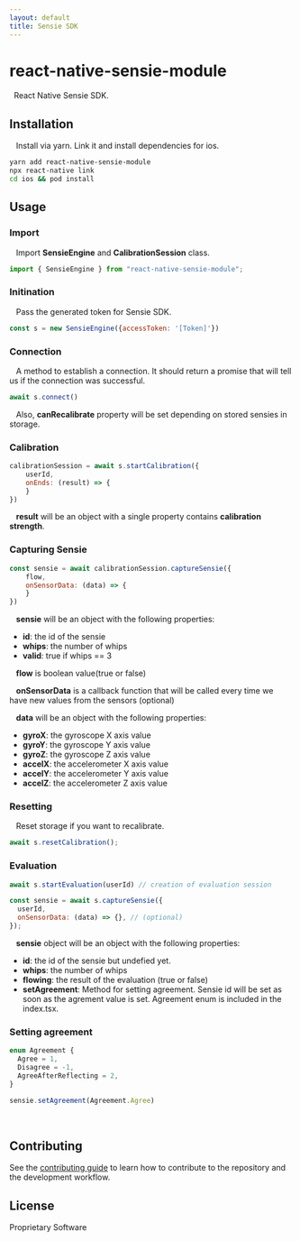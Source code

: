 ```yaml
---
layout: default
title: Sensie SDK
---
```


# react-native-sensie-module

&nbsp; React Native Sensie SDK. 



## Installation

&nbsp;&nbsp; Install via yarn. Link it and install dependencies for ios.

```sh
yarn add react-native-sensie-module
npx react-native link
cd ios && pod install
```



## Usage

### Import
&nbsp;&nbsp; Import **SensieEngine** and **CalibrationSession** class.
```js
import { SensieEngine } from "react-native-sensie-module";
```

### Initination
&nbsp;&nbsp; Pass the generated token for Sensie SDK.
```js
const s = new SensieEngine({accessToken: '[Token]'})
```

### Connection
&nbsp;&nbsp; A method to establish a connection. It should return a promise that will tell us if the connection was successful.<br/>
```js
await s.connect()
```
&nbsp;&nbsp; Also, **canRecalibrate** property will be set depending on stored sensies in storage.


### Calibration
```js
calibrationSession = await s.startCalibration({
    userId,
    onEnds: (result) => {
    }
})
```
&nbsp;&nbsp; **result** will be an object with a single property contains **calibration strength**.


### Capturing Sensie
```js
const sensie = await calibrationSession.captureSensie({
    flow,
    onSensorData: (data) => {
    }
})
```

&nbsp;&nbsp; **sensie** will be an object with the following properties:<br />
- **id**: the id of the sensie
- **whips**: the number of whips
- **valid**: true if whips == 3

&nbsp;&nbsp; **flow** is boolean value(true or false)<br />

&nbsp;&nbsp; **onSensorData** is a callback function that will be called every time we have new values from the sensors (optional)<br />

&nbsp;&nbsp; **data** will be an object with the following properties:
- **gyroX**: the gyroscope X axis value
- **gyroY**: the gyroscope Y axis value
- **gyroZ**: the gyroscope Z axis value
- **accelX**: the accelerometer X axis value
- **accelY**: the accelerometer Y axis value
- **accelZ**: the accelerometer Z axis value




### Resetting
&nbsp;&nbsp; Reset storage if you want to recalibrate.
```js
await s.resetCalibration();
```


### Evaluation
```js
await s.startEvaluation(userId) // creation of evaluation session

const sensie = await s.captureSensie({
  userId,
  onSensorData: (data) => {}, // (optional)
});

```
&nbsp;&nbsp; **sensie** object will be an object with the following properties:
- **id**: the id of the sensie but undefied yet.
- **whips**: the number of whips
- **flowing**: the result of the evaluation (true or false)
- **setAgreement**: Method for setting agreement. Sensie id will be set as soon as the agrement value is set. Agreement enum is included in the index.tsx.



### Setting agreement
```js
enum Agreement {
  Agree = 1,
  Disagree = -1,
  AgreeAfterReflecting = 2,
}

sensie.setAgreement(Agreement.Agree)
```

<br />

## Contributing

See the [contributing guide](CONTRIBUTING.md) to learn how to contribute to the repository and the development workflow.

## License

Proprietary Software
